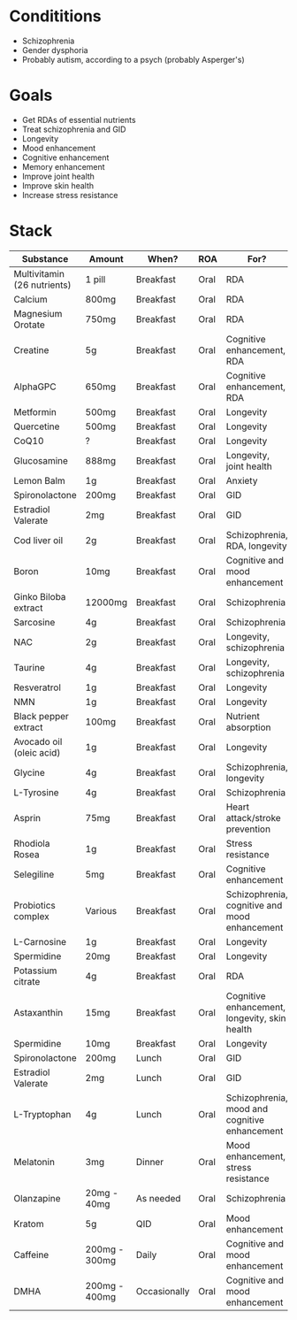 # Condititions
- Schizophrenia
- Gender dysphoria
- Probably autism, according to a psych (probably Asperger's)

# Goals
- Get RDAs of essential nutrients
- Treat schizophrenia and GID
- Longevity
- Mood enhancement
- Cognitive enhancement
- Memory enhancement
- Improve joint health
- Improve skin health
- Increase stress resistance

# Stack
| Substance                   | Amount        | When?           | ROA  | For?                                                    |
| --------------------------- | ------------- | --------------- | ---- | ------------------------------------------------------- |
| Multivitamin (26 nutrients) | 1 pill        | Breakfast       | Oral | RDA                                                     |
| Calcium                     | 800mg         | Breakfast       | Oral | RDA                                                     |
| Magnesium Orotate                    | 750mg         | Breakfast       | Oral | RDA                                                     |
| Creatine                    | 5g            | Breakfast       | Oral | Cognitive enhancement, RDA                              |
| AlphaGPC                    | 650mg         | Breakfast       | Oral | Cognitive enhancement, RDA                              |
| Metformin                   | 500mg         | Breakfast       | Oral | Longevity                                               |
| Quercetine                  | 500mg         | Breakfast       | Oral | Longevity                                               |
| CoQ10                       | ?             | Breakfast       | Oral | Longevity                                               |
| Glucosamine                 | 888mg         | Breakfast       | Oral | Longevity, joint health                                 |
| Lemon Balm                  | 1g            | Breakfast       | Oral | Anxiety                                                 |
| Spironolactone              | 200mg         | Breakfast       | Oral | GID                                                     |
| Estradiol Valerate          | 2mg           | Breakfast       | Oral | GID                                                     |
| Cod liver oil               | 2g            | Breakfast       | Oral | Schizophrenia, RDA, longevity                           |
| Boron                       | 10mg          | Breakfast       | Oral | Cognitive and mood enhancement                          |
| Ginko Biloba extract        | 12000mg       | Breakfast       | Oral | Schizophrenia                                           |
| Sarcosine                   | 4g            | Breakfast       | Oral | Schizophrenia                                           |
| NAC                         | 2g            | Breakfast       | Oral | Longevity, schizophrenia                                |
| Taurine                     | 4g            | Breakfast       | Oral | Longevity, schizophrenia                                |
| Resveratrol                 | 1g            | Breakfast       | Oral | Longevity                                               |
| NMN                         | 1g            | Breakfast       | Oral | Longevity                                               |
| Black pepper extract        | 100mg         | Breakfast       | Oral | Nutrient absorption                                     |
| Avocado oil (oleic acid)    | 1g            | Breakfast       | Oral | Longevity                                               |
| Glycine                     | 4g            | Breakfast       | Oral | Schizophrenia, longevity                                |
| L-Tyrosine                  | 4g            | Breakfast       | Oral | Schizophrenia                                           |
| Asprin                      | 75mg          | Breakfast       | Oral | Heart attack/stroke prevention                          |
| Rhodiola Rosea              | 1g            | Breakfast       | Oral | Stress resistance                                       |
| Selegiline                  | 5mg           | Breakfast       | Oral | Cognitive enhancement                                   |
| Probiotics complex          | Various       | Breakfast       | Oral | Schizophrenia, cognitive and mood enhancement           |
| L-Carnosine                 | 1g            | Breakfast       | Oral | Longevity                                               |
| Spermidine                 | 20mg            | Breakfast       | Oral | Longevity                                               |
| Potassium citrate           | 4g            | Breakfast       | Oral | RDA                                                     |
| Astaxanthin           | 15mg            | Breakfast       | Oral | Cognitive enhancement, longevity, skin health                                                     |
| Spermidine           | 10mg            | Breakfast       | Oral | Longevity                                                     |
| Spironolactone              | 200mg         | Lunch           | Oral | GID                                                     |
| Estradiol Valerate          | 2mg           | Lunch           | Oral | GID                                                     |
| L-Tryptophan                | 4g            | Lunch          | Oral | Schizophrenia, mood and cognitive enhancement |
| Melatonin                   | 3mg           | Dinner          | Oral | Mood enhancement, stress resistance                     |
| Olanzapine                  | 20mg - 40mg   | As needed       | Oral | Schizophrenia                                           |
| Kratom                      | 5g            | QID   | Oral | Mood enhancement                                        |
| Caffeine                    | 200mg - 300mg  | Daily | Oral | Cognitive and mood enhancement                          |
| DMHA                        | 200mg - 400mg | Occasionally | Oral | Cognitive and mood enhancement                          |

